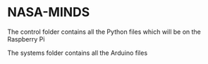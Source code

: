# NASA-MINDS

The control folder contains all the Python files which will be on the Raspberry Pi


The systems folder contains all the Arduino files
